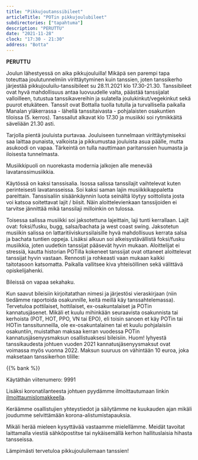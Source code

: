 ```yaml
---
title: "Pikkujoutanssibileet"
articleTitle: "POTin pikkujoulubileet"
subdirectories: ["tapahtuma"]
description: "PERUTTU"
date: "2021-11-28"
clock: "17:30 - 21:30"
address: "Botta"
---
```


**PERUTTU**

Joulun lähestyessä on aika pikkujouluilla! Mikäpä sen parempi tapa toteuttaa joulutunnelmiin virittäytyminen kuin tanssien, joten tanssikerho järjestää pikkujouluilu-tanssibileet su 28.11.2021 klo 17.30-21.30. Tanssibileet ovat hyvä mahdollisuus antaa luovuudelle valta, päästää tanssijalat valloilleen, tutustua tanssikavereihin ja sulatella joulukinkut/vegekinkut sekä puurot etukäteen. Tanssit ovat Bottalla tuolla tutulla ja turvallisella paikalla Manalan yläkerrassa - lähellä tanssitaivasta - pohjalaisten osakuntien tiloissa (5. kerros). Tanssailut alkavat klo 17.30 ja musiikki soi rytmikkäitä säveliään 21.30 asti.

Tarjolla pientä jouluista purtavaa. Jouluiseen tunnelmaan virittäytymiseksi saa laittaa punaista, valkoista ja pikkumustaa jouluista asua päälle, mutta asukoodi on vapaa. Tärkeintä on tulla nauttimaan paritanssien huumasta ja iloisesta tunnelmasta.

Musiikkipuoli on nuorekasta modernia jalkojen alle menevää lavatanssimusiikkia.

Käytössä on kaksi tanssisalia. Isossa salissa tanssilajit vaihtelevat kuten perinteisesti lavatansseissa. Soi kaksi saman lajin musiikkikappaletta pareittain. Tanssisaliin sisäänkäynnin luota seinältä löytyy soittolista josta voi katsoa soitettavat lajit / biisit. Näin aloittelevienkaan tanssijoiden ei tarvitse jännittää mikä tanssilaji milloinkin on tulossa.

Toisessa salissa musiikki soi jaksotettuna lajeittain, laji tunti kerrallaan. Lajit ovat: foksi/fusku, bugg, salsa/bachata ja west coast swing. Jaksotetun musiikin salissa on lattaritiiviskurssilaisille hyvä mahdollisuus kerrata salsa ja bachata tuntien oppeja. Lisäksi alkuun soi alkeisystävällistä foksi/fusku musiikkia, joten uudetkin tanssijat pääsevät hyvin mukaan. Aloittelijat ei stressiä, kautta historian POTilla kokeneet tanssijat ovat ottaneet aloittelevat tanssijat hyvin vastaan. Rennosti ja rohkeasti vaan mukaan kaikki taitotasoon katsomatta. Paikalla vallitsee kiva yhteisöllinen sekä välittävä opiskelijahenki.

Bileissä on vapaa sekahaku.

Kun saavut bileisiin kirjoitatathan nimesi ja järjestösi vieraskirjaan (niin tiedämme raportoida osakunnille, keitä meillä käy tanssahtelemassa). Tervetuloa pottilaiset, hottilaiset, ex-osakuntalaiset ja POTin kannatusjäsenet. Mikäli et kuulu mihinkään seuraavista osakunnista tai kerhoista (POT, HOT, PPO, VN tai EPO), eli toisin sanoen et käy POTin tai HOTin tanssitunneilla, ole ex-osakuntalainen tai et kuulu pohjalaisiin osakuntiin, muistathan maksaa kerran vuodessa POTin kannatusjäsenyysmaksun osallistuaksesi bileisiin. Huom! lyhyestä tanssikaudesta johtuen vuoden 2021 kannatusjäsenyysmaksut ovat voimassa myös vuonna 2022. Maksun suuruus on vähintään 10 euroa, joka maksetaan tanssikerhon tilille:

{{% bank %}}

Käytäthän viitenumero: 9991

Lisäksi koronatilanteesta johtuen pyydämme ilmoittautumaan linkin [ilmoittaumislomakkeella](https://l.facebook.com/l.php?u=https%3A%2F%2Fdocs.google.com%2Fforms%2Fd%2Fe%2F1FAIpQLSdy-BRk4sNp0oINt6o-E8jCh3ReeEsRvIAXkPpcsOPDQXslKQ%2Fviewform%3Fusp%3Dsf_link%26fbclid%3DIwAR3uKnOec0yG5rVjl9nC7xQKD6fPuWK6ufUQbUXk_dkFDGlaAMbRO0OsuOc&h=AT1kgMkG3R7SA5Ql5cbb_j3ym-kId6jI28arNispjkBIq_dwY2gVnnZP7JBHXSEgQpDPLgGHuvJMUePzqj2qhnrodNMFINu3CcDe4uxK9igmlpsywWKRnu-QcR_B_dtK3TIk5kJCGA&__tn__=q&c[0]=AT3izxD6zhoKyeYYkIYB6G_9aXBFgZjR77BLAmjgpz5an_zdoMD3dm2hyhf6lS0n2L3j3EttIic2R6uFAyVA4dGwgoU2a3TewVScSZPmr_hLwL8Cv-oTCQb_Lj1RyhGOoZkg_KJQrvs1l7ZQ7TtgL4NF).

Keräämme osallistujien yhteystiedot ja säilytämme ne kuukauden ajan mikäli joudumme selvittämään korona-alistumistapauksia.

Mikäli herää mieleen kysyttävää vastaamme mielellämme. Meidät tavoitat laittamalla viestiä sähköpostitse tai nykäisemällä kerhon hallituslaisia hihasta tansseissa.

Lämpimästi tervetuloa pikkujouluilemaan tanssien! 
